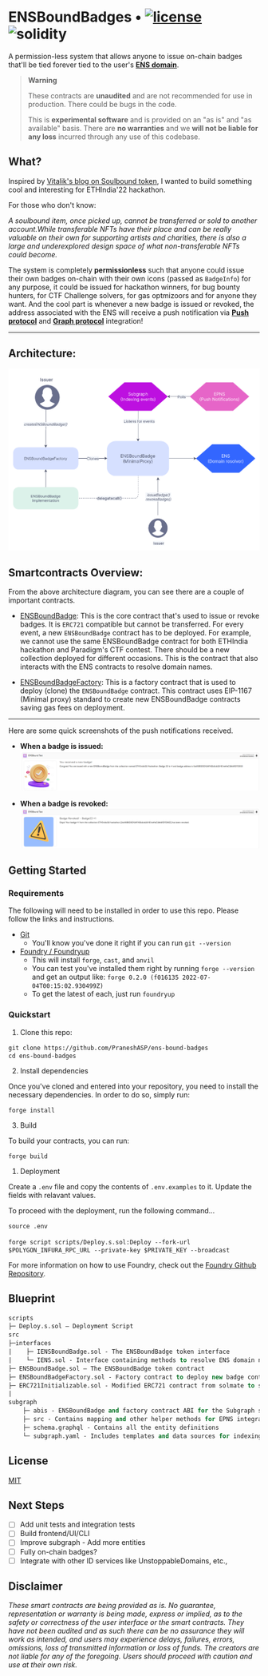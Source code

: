  # ENSBoundBadges •   [![license](https://img.shields.io/badge/MIT-brown.svg?label=MIT)](https://opensource.org/licenses/MIT) ![solidity](https://img.shields.io/badge/solidity-0.8.17-lightgrey)

 
A permission-less system that allows anyone to issue on-chain badges that'll be tied forever tied to the user's [**ENS domain**](https://ens.domains). 



> **Warning**
>
> These contracts are **unaudited** and are not recommended for use in production. There could be bugs in the code.
>
> This is **experimental software** and is provided on an "as is" and "as available" basis.
> There are **no warranties** and we **will not be liable for any loss** incurred through any use of this codebase.

 
## What?

Inspired by [Vitalik's blog on Soulbound token](https://vitalik.ca/general/2022/01/26/soulbound.html), I wanted to build something cool and interesting for ETHIndia'22 hackathon. 

For those who don't know:

*A soulbound item, once picked up, cannot be transferred or sold to another account.While transferable NFTs have their place and can be really valuable on their own for supporting artists and charities, there is also a large and underexplored design space of what non-transferable NFTs could become.*

The system is completely **permissionless** such that anyone could issue their own badges on-chain with their own icons (passed as `BadgeInfo`) for any purpose, it could be issued for hackathon winners, for bug bounty hunters, for CTF Challenge solvers, for gas optmizoors and for anyone they want. And the cool part is whenever a new badge is issued or revoked, the address associated with the ENS will receive a push notification via [**Push protocol**](https://push.org) and [**Graph protocol**](https://thegraph.com) integration!

---

## Architecture:

![image](assets/architecture.png)

## Smartcontracts Overview:

From the above architecture diagram, you can see there are a couple of important contracts.

- [ENSBoundBadge](https://github.com/PraneshASP/ens-bound-badges/blob/main/src/ENSBoundBadge.sol): This is the core contract that's used to issue or revoke badges. It is `ERC721` compatible but cannot be transferred. For every event, a new `ENSBoundBadge` contract has to be deployed. For example, we cannot use the same ENSBoundBadge contract for both ETHIndia hackathon and Paradigm's CTF contest. There should be a new collection deployed for different occasions. This is the contract that also interacts with the ENS contracts to resolve domain names.
  
- [ENSBoundBadgeFactory](https://github.com/PraneshASP/ens-bound-badges/blob/main/src/ENSBoundBadgeFactory.sol): This is a factory contract that is used to deploy (clone) the `ENSBoundBadge` contract. This contract uses EIP-1167 (Minimal proxy) standard to create new ENSBoundBadge contracts saving gas fees on deployment. 

---

Here are some quick screenshots of the push notifications received.

- **When a badge is issued:**
  ![](assets/pn_success.png)
   

- **When a badge is revoked:**
  ![](assets/pn_revoke.png)

## Getting Started

### Requirements

The following will need to be installed in order to use this repo. Please follow the links and instructions.

- [Git](https://git-scm.com/book/en/v2/Getting-Started-Installing-Git)
  - You'll know you've done it right if you can run `git --version`
- [Foundry / Foundryup](https://github.com/gakonst/foundry)
  - This will install `forge`, `cast`, and `anvil`
  - You can test you've installed them right by running `forge --version` and get an output like: `forge 0.2.0 (f016135 2022-07-04T00:15:02.930499Z)`
  - To get the latest of each, just run `foundryup`
 

### Quickstart

1. Clone this repo:

```
git clone https://github.com/PraneshASP/ens-bound-badges
cd ens-bound-badges
```

2. Install dependencies

Once you've cloned and entered into your repository, you need to install the necessary dependencies. In order to do so, simply run:

```shell
forge install
```

3. Build

To build your contracts, you can run:

```shell
forge build
```

1. Deployment

Create a `.env` file and copy the contents of `.env.examples` to it.
Update the fields with relavant values.

To proceed with the deployment, run the following command...

```shell
source .env

forge script scripts/Deploy.s.sol:Deploy --fork-url $POLYGON_INFURA_RPC_URL --private-key $PRIVATE_KEY --broadcast
```

For more information on how to use Foundry, check out the [Foundry Github Repository](https://github.com/foundry-rs/foundry/tree/master/forge).

## Blueprint

```ml
scripts
├─ Deploy.s.sol — Deployment Script
src
├─interfaces
|    ├─ IENSBoundBadge.sol - The ENSBoundBadge token interface
|    └─ IENS.sol - Interface containing methods to resolve ENS domain names.
├─ ENSBoundBadge.sol — The ENSBoundBadge token contract
├─ ENSBoundBadgeFactory.sol - Factory contract to deploy new badge contracts
├─ ERC721Initializable.sol - Modified ERC721 contract from solmate to support Clones.
|
subgraph
    ├─ abis - ENSBoundBadge and factory contract ABI for the Subgraph schema and mappings
    ├─ src - Contains mapping and other helper methods for EPNS integration
    ├─ schema.graphql - Contains all the entity definitions
    └─ subgraph.yaml - Includes templates and data sources for indexing

```

## License

[MIT](https://github.com/PraneshASP/ens-bound-badges/blob/master/LICENSE)

## Next Steps

- [ ] Add unit tests and integration tests
- [ ] Build frontend/UI/CLI
- [ ] Improve subgraph - Add more entities
- [ ] Fully on-chain badges?
- [ ] Integrate with other ID services like UnstoppableDomains, etc.,

## Disclaimer

_These smart contracts are being provided as is. No guarantee, representation or warranty is being made, express or implied, as to the safety or correctness of the user interface or the smart contracts. They have not been audited and as such there can be no assurance they will work as intended, and users may experience delays, failures, errors, omissions, loss of transmitted information or loss of funds. The creators are not liable for any of the foregoing. Users should proceed with caution and use at their own risk._
